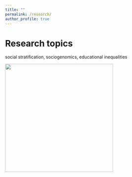 ```yaml
---
title: ""
permalink: /research/
author_profile: true
---
```

Research topics
======

social stratification, sociogenomics, educational inequalities

<img src="ttp://gaiaghirardi.github.io/images/re.jpeg" width="350" />

